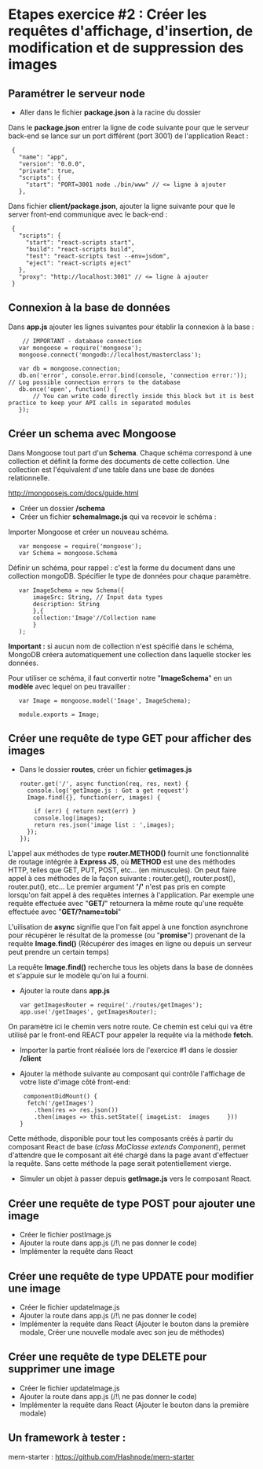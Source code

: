 # Etapes  exercice #2 : Créer les requêtes d'affichage, d'insertion, de modification et de suppression des images

## Paramétrer le serveur node

 - Aller dans le fichier **package.json** à la racine du dossier

 Dans le **package.json** entrer la ligne de code suivante pour que le serveur back-end se lance sur un port différent (port 3001) de l'application React :

     {
       "name": "app",
       "version": "0.0.0",
       "private": true,
       "scripts": {
         "start": "PORT=3001 node ./bin/www" // <= ligne à ajouter
       },

Dans fichier **client/package.json**, ajouter la ligne suivante pour que le server front-end communique avec le back-end :

     {
       "scripts": {
         "start": "react-scripts start",
         "build": "react-scripts build",
         "test": "react-scripts test --env=jsdom",
         "eject": "react-scripts eject"
       },
       "proxy": "http://localhost:3001" // <= ligne à ajouter
     }


## Connexion à la base de données

Dans **app.js** ajouter les lignes suivantes pour établir la connexion à la base :

        // IMPORTANT - database connection
       var mongoose = require('mongoose');
       mongoose.connect('mongodb://localhost/masterclass');
       
       var db = mongoose.connection;
       db.on('error', console.error.bind(console, 'connection error:')); // Log possible connection errors to the database
       db.once('open', function() {
           // You can write code directly inside this block but it is best practice to keep your API calls in separated modules
       });

## Créer un **schema** avec **Mongoose**

Dans Mongoose tout part d'un **Schema**. Chaque schéma correspond à une collection et définit la forme des documents de cette collection. Une collection est l'équivalent d'une table dans une base de donées relationnelle.

http://mongoosejs.com/docs/guide.html


 - Créer un dossier **/schema**
 - Créer un fichier **schemaImage.js** qui va recevoir le schéma :

 Importer Mongoose et créer un nouveau schéma.

       var mongoose = require('mongoose');
       var Schema = mongoose.Schema
       
Définir un schéma, pour rappel : c'est la forme du document dans une collection mongoDB. Spécifier le type de données pour chaque paramètre.
       
       var ImageSchema = new Schema({
           imageSrc: String, // Input data types
           description: String
           },{
           collection:'Image'//Collection name
           }
       );
**Important :** si aucun nom de collection n'est spécifié dans le schéma, MongoDB créera automatiquement une collection dans laquelle stocker les données.
       
Pour utiliser ce schéma, il faut convertir notre  "**ImageSchema**" en un **modèle** avec lequel on peu travailler :
       
       var Image = mongoose.model('Image', ImageSchema);
       
       module.exports = Image;

## Créer une requête de type GET pour afficher des images

 - Dans le dossier **routes**, créer un fichier **getimages.js**

       router.get('/', async function(req, res, next) { 
         console.log('getImage.js : Got a get request')
         Image.find({}, function(err, images) {
             
           if (err) { return next(err) }
           console.log(images);
           return res.json('image list : ',images);
         });
       });

L'appel aux méthodes de type **router.METHOD()** fournit une fonctionnalité de routage intégrée à **Express JS**, où **METHOD** est une des méthodes  HTTP, telles que GET, PUT, POST, etc... (en minuscules).
On peut faire appel à ces méthodes de la façon suivante :  router.get(), router.post(), router.put(), etc...
Le premier argument **'/'** n'est pas pris en compte lorsqu'on fait appel à des requêtes internes à l'application. Par exemple une requête effectuée avec  "**GET/**" retournera la même route qu'une requête effectuée avec "**GET/?name=tobi**"

L'uilisation de **async** signifie que l'on fait appel à une fonction asynchrone pour récupérer le résultat de la promesse (ou "**promise**") provenant de la requête **Image.find()** (Récupérer des images en ligne ou depuis un serveur peut prendre un certain temps)

La requête **Image.find()** recherche tous les objets dans la base de données et s'appuie sur le modèle qu'on lui a fourni.

 - Ajouter la route dans **app.js**


       var getImagesRouter = require('./routes/getImages');
       app.use('/getImages', getImagesRouter);

On paramètre ici le chemin vers notre route. Ce chemin est celui qui va être utilisé par le front-end REACT pour appeler la requête via la méthode **fetch**.

 - Importer la partie front réalisée lors de l'exercice #1 dans le dossier **/client**

 - Ajouter la méthode suivante au composant qui contrôle l'affichage de votre liste d'image côté front-end:

        componentDidMount() {
         fetch('/getImages')
           .then(res => res.json())
           .then(images => this.setState({ imageList:  images     }))
       }

Cette méthode, disponible pour tout les composants créés à partir du composant React de base (*class MaClasse extends Component*), permet d'attendre que le composant ait été chargé dans la page avant d'effectuer la requête. Sans cette méthode la page serait potentiellement vierge.

 - Simuler un objet à passer depuis **getImage.js** vers le composant React.

## Créer une requête de type POST pour ajouter une image

 - Créer le fichier postImage.js
 - Ajouter la route dans app.js (/!\ ne pas donner le code)
 - Implémenter la requête dans React

## Créer une requête de type UPDATE pour modifier une image

 - Créer le fichier updateImage.js
 - Ajouter la route dans app.js (/!\ ne pas donner le code)
 - Implémenter la requête dans React (Ajouter le bouton dans la première modale, Créer une nouvelle modale avec son jeu de méthodes)


## Créer une requête de type DELETE pour supprimer une image

 - Créer le fichier updateImage.js
 - Ajouter la route dans app.js (/!\ ne pas donner le code)
 - Implémenter la requête dans React (Ajouter le bouton dans la première modale)

 ## Un framework à tester :

 mern-starter : https://github.com/Hashnode/mern-starter
 
